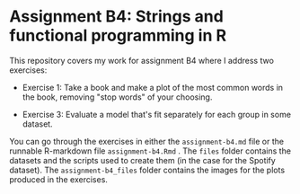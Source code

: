 # Assignment B4: Strings and functional programming in R

This repository covers my work for assignment B4 where I address two exercises:

-   Exercise 1: Take a book and make a plot of the most common words in the book, removing \"stop words\" of your choosing.

-   Exercise 3: Evaluate a model that\'s fit separately for each group in some dataset.

You can go through the exercises in either the `assignment-b4.md` file or the runnable R-markdown file `assignment-b4.Rmd` . The `files` folder contains the datasets and the scripts used to create them (in the case for the Spotify dataset). The `assignment-b4_files` folder contains the images for the plots produced in the exercises.

